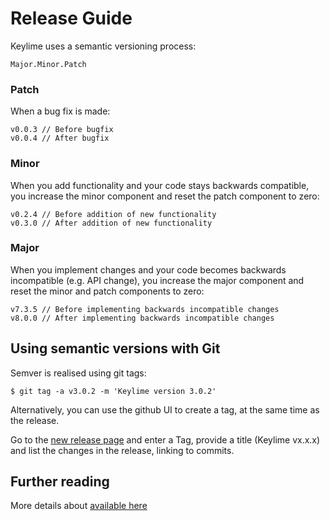 # Release Guide

Keylime uses a semantic versioning process:

    Major.Minor.Patch

### Patch

When a bug fix is made:

```
v0.0.3 // Before bugfix
v0.0.4 // After bugfix
```

### Minor

When you add functionality and your code stays backwards compatible, you increase the minor component and reset the patch component to zero:

```
v0.2.4 // Before addition of new functionality
v0.3.0 // After addition of new functionality
```

### Major

When you implement changes and your code becomes backwards incompatible (e.g. API change), you increase the major component and reset the minor and patch components to zero:

```
v7.3.5 // Before implementing backwards incompatible changes
v8.0.0 // After implementing backwards incompatible changes
```

## Using semantic versions with Git

Semver is realised using git tags:

    $ git tag -a v3.0.2 -m 'Keylime version 3.0.2'

Alternatively, you can use the github UI to create a tag, at the same time as
the release.

Go to the [new release page](https://github.com/keylime/keylime/releases/new)
and  enter a Tag, provide a title (Keylime vx.x.x) and list the changes in the release,
linking to commits.

## Further reading

More details about [available here](https://github.com/semver/semver/blob/master/semver.md)
